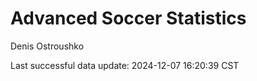 # Advanced Soccer Statistics
Denis Ostroushko

<!-- gfm -->

Last successful data update: 2024-12-07 16:20:39 CST

